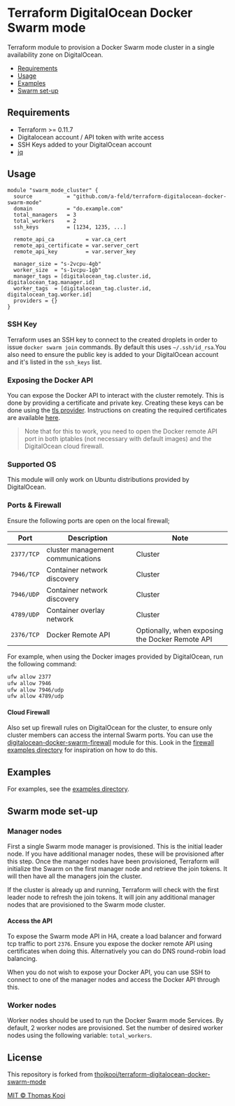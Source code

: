 # Terraform DigitalOcean Docker Swarm mode

Terraform module to provision a Docker Swarm mode cluster in a single availability zone on DigitalOcean.

- [Requirements](#requirements)
- [Usage](#usage)
- [Examples](#examples)
- [Swarm set-up](#swarm-set-up)

## Requirements

- Terraform >= 0.11.7
- Digitalocean account / API token with write access
- SSH Keys added to your DigitalOcean account
- [jq](https://github.com/stedolan/jq)

## Usage

```hcl
module "swarm_mode_cluster" {
  source           = "github.com/a-feld/terraform-digitalocean-docker-swarm-mode"
  domain           = "do.example.com"
  total_managers   = 3
  total_workers    = 2
  ssh_keys         = [1234, 1235, ...]

  remote_api_ca          = var.ca_cert
  remote_api_certificate = var.server_cert
  remote_api_key         = var.server_key

  manager_size = "s-2vcpu-4gb"
  worker_size  = "s-1vcpu-1gb"
  manager_tags = [digitalocean_tag.cluster.id, digitalocean_tag.manager.id]
  worker_tags  = [digitalocean_tag.cluster.id, digitalocean_tag.worker.id]
  providers = {}
}
```

### SSH Key

Terraform uses an SSH key to connect to the created droplets in order to issue `docker swarm join` commands. By default this uses `~/.ssh/id_rsa`.You also need to ensure the public key is added to your DigitalOcean account and it's listed in the `ssh_keys` list.

### Exposing the Docker API

You can expose the Docker API to interact with the cluster remotely. This is done by providing a certificate and private key. Creating these keys can be done using the [tls provider](https://www.terraform.io/docs/providers/tls/index.html). Instructions on creating the required certificates are available [here](https://coreos.com/os/docs/latest/generate-self-signed-certificates.html).

> Note that for this to work, you need to open the Docker remote API port in both iptables (not necessary with default images) and the DigitalOcean cloud firewall.

### Supported OS

This module will only work on Ubuntu distributions provided by DigitalOcean.

### Ports & Firewall

Ensure the following ports are open on the local firewall;

Port       | Description                       | Note
---------- | --------------------------------- | -------
`2377/TCP` | cluster management communications | Cluster
`7946/TCP` | Container network discovery       | Cluster
`7946/UDP` | Container network discovery       | Cluster
`4789/UDP` | Container overlay network         | Cluster
`2376/TCP` | Docker Remote API | Optionally, when exposing the Docker Remote API

For example, when using the Docker images provided by DigitalOcean, run the following command:

```bash
ufw allow 2377
ufw allow 7946
ufw allow 7946/udp
ufw allow 4789/udp
```

#### Cloud Firewall

Also set up firewall rules on DigitalOcean for the cluster, to ensure only cluster members can access the internal Swarm ports. You can use the [digitalocean-docker-swarm-firewall](https://github.com/thojkooi/terraform-digitalocean-docker-swarm-firewall) module for this. Look in the [firewall examples directory](https://github.com/a-feld/terraform-digitalocean-docker-swarm-mode/tree/master/examples/firewall) for inspiration on how to do this.

## Examples

For examples, see the [examples directory](https://github.com/a-feld/terraform-digitalocean-docker-swarm-mode/tree/master/examples).

## Swarm mode set-up

### Manager nodes

First a single Swarm mode manager is provisioned. This is the initial leader node. If you have additional manager nodes, these will be provisioned after this step. Once the manager nodes have been provisioned, Terraform will initialize the Swarm on the first manager node and retrieve the join tokens. It will then have all the managers join the cluster.

If the cluster is already up and running, Terraform will check with the first leader node to refresh the join tokens. It will join any additional manager nodes that are provisioned to the Swarm mode cluster.

#### Access the API

To expose the Swarm mode API in HA, create a load balancer and forward tcp traffic to port `2376`. Ensure you expose the docker remote API using certificates when doing this. Alternatively you can do DNS round-robin load balancing.

When you do not wish to expose your Docker API, you can use SSH to connect to one of the manager nodes and access the Docker API through this.

### Worker nodes

Worker nodes should be used to run the Docker Swarm mode Services. By default, 2 worker nodes are provisioned. Set the number of desired worker nodes using the following variable: `total_workers`.

## License

This repository is forked from [thojkooi/terraform-digitalocean-docker-swarm-mode](https://github.com/thojkooi/terraform-digitalocean-docker-swarm-mode)

[MIT © Thomas Kooi](LICENSE)
